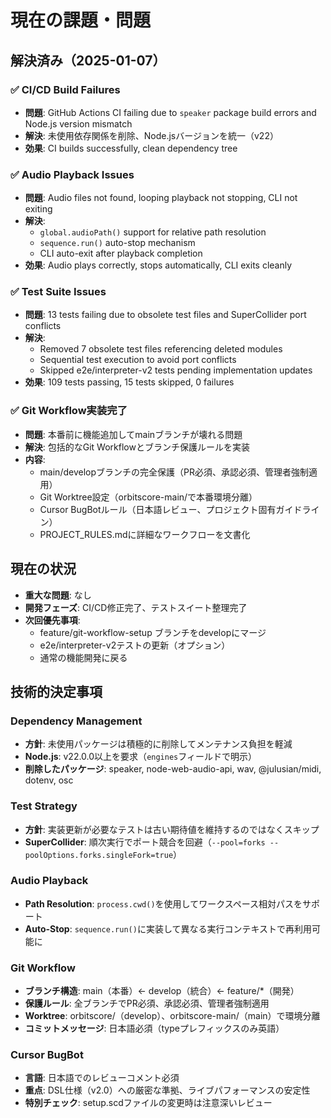 # 現在の課題・問題

## 解決済み（2025-01-07）

### ✅ CI/CD Build Failures
- **問題**: GitHub Actions CI failing due to `speaker` package build errors and Node.js version mismatch
- **解決**: 未使用依存関係を削除、Node.jsバージョンを統一（v22）
- **効果**: CI builds successfully, clean dependency tree

### ✅ Audio Playback Issues
- **問題**: Audio files not found, looping playback not stopping, CLI not exiting
- **解決**: 
  - `global.audioPath()` support for relative path resolution
  - `sequence.run()` auto-stop mechanism
  - CLI auto-exit after playback completion
- **効果**: Audio plays correctly, stops automatically, CLI exits cleanly

### ✅ Test Suite Issues
- **問題**: 13 tests failing due to obsolete test files and SuperCollider port conflicts
- **解決**: 
  - Removed 7 obsolete test files referencing deleted modules
  - Sequential test execution to avoid port conflicts
  - Skipped e2e/interpreter-v2 tests pending implementation updates
- **効果**: 109 tests passing, 15 tests skipped, 0 failures

### ✅ Git Workflow実装完了
- **問題**: 本番前に機能追加してmainブランチが壊れる問題
- **解決**: 包括的なGit Workflowとブランチ保護ルールを実装
- **内容**:
  - main/developブランチの完全保護（PR必須、承認必須、管理者強制適用）
  - Git Worktree設定（orbitscore-main/で本番環境分離）
  - Cursor BugBotルール（日本語レビュー、プロジェクト固有ガイドライン）
  - PROJECT_RULES.mdに詳細なワークフローを文書化

## 現在の状況

- **重大な問題**: なし
- **開発フェーズ**: CI/CD修正完了、テストスイート整理完了
- **次回優先事項**: 
  - feature/git-workflow-setup ブランチをdevelopにマージ
  - e2e/interpreter-v2テストの更新（オプション）
  - 通常の機能開発に戻る

## 技術的決定事項

### Dependency Management
- **方針**: 未使用パッケージは積極的に削除してメンテナンス負担を軽減
- **Node.js**: v22.0.0以上を要求（`engines`フィールドで明示）
- **削除したパッケージ**: speaker, node-web-audio-api, wav, @julusian/midi, dotenv, osc

### Test Strategy
- **方針**: 実装更新が必要なテストは古い期待値を維持するのではなくスキップ
- **SuperCollider**: 順次実行でポート競合を回避（`--pool=forks --poolOptions.forks.singleFork=true`）

### Audio Playback
- **Path Resolution**: `process.cwd()`を使用してワークスペース相対パスをサポート
- **Auto-Stop**: `sequence.run()`に実装して異なる実行コンテキストで再利用可能に

### Git Workflow
- **ブランチ構造**: main（本番）← develop（統合）← feature/*（開発）
- **保護ルール**: 全ブランチでPR必須、承認必須、管理者強制適用
- **Worktree**: orbitscore/（develop）、orbitscore-main/（main）で環境分離
- **コミットメッセージ**: 日本語必須（typeプレフィックスのみ英語）

### Cursor BugBot
- **言語**: 日本語でのレビューコメント必須
- **重点**: DSL仕様（v2.0）への厳密な準拠、ライブパフォーマンスの安定性
- **特別チェック**: setup.scdファイルの変更時は注意深いレビュー
